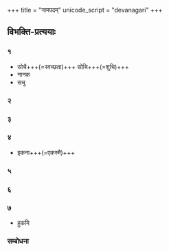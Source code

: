 +++
title = "नामपदम्"
unicode_script = "devanagari"
+++

## विभक्ति-प्रत्ययाः
### १
- सोचै+++(=स्वच्छता)+++ सोचि+++(=शुचि)+++
- नानक
- सचु

### २

### ३

### ४
- इकना+++(=एकस्मै)+++

### ५


### ६

### ७
- हुकमि

### सम्बोधना
